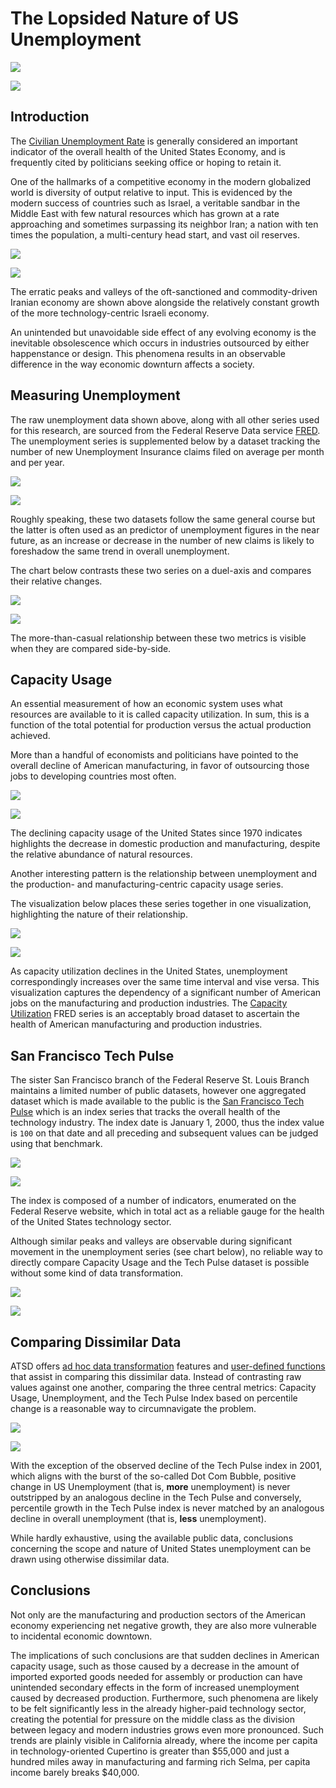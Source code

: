 # The Lopsided Nature of US Unemployment

![](./images/unemployment-1.png)

[![](../../trends/images/button-new.png)](https://trends.axibase.com/48731e05)

## Introduction

The [Civilian Unemployment Rate](https://fred.stlouisfed.org/series/UNRATE) is generally considered an important indicator of the overall health of the United States Economy, and is frequently cited by politicians seeking office or hoping to retain it.

One of the hallmarks of a competitive economy in the modern globalized world is diversity of output relative to input. This is evidenced by the modern success of countries such as Israel, a veritable sandbar in the Middle East with few natural resources which has grown at a rate approaching and sometimes surpassing its neighbor Iran; a nation with ten times the population, a multi-century head start, and vast oil reserves.

![](./images/israel-iran.png)

[![](../../trends/images/button-new.png)](https://apps.axibase.com/chartlab/607e5af9)

The erratic peaks and valleys of the oft-sanctioned and commodity-driven Iranian economy are shown above alongside the relatively constant growth of the more technology-centric Israeli economy.

An unintended but unavoidable side effect of any evolving economy is the inevitable obsolescence which occurs in industries outsourced by either happenstance or design. This phenomena results in an observable difference in the way economic downturn affects a society.

## Measuring Unemployment

The raw unemployment data shown above, along with all other series used for this research, are sourced from the Federal Reserve Data service [FRED](https://fred.stlouisfed.org/). The unemployment series is supplemented below by a dataset tracking the number of new Unemployment Insurance claims filed on average per month and per year.

![](./images/unemployment-2.png)

[![](../../trends/images/button-new.png)](https://trends.axibase.com/cdfbc613)

Roughly speaking, these two datasets follow the same general course but the latter is often used as an predictor of unemployment figures in the near future, as an increase or decrease in the number of new claims is likely to foreshadow the same trend in overall unemployment.

The chart below contrasts these two series on a duel-axis and compares their relative changes.

![](./images/unemployment-3.png)

[![](../../trends/images/button-new.png)](https://trends.axibase.com/50c23500)

The more-than-casual relationship between these two metrics is visible when they are compared side-by-side.

## Capacity Usage

An essential measurement of how an economic system uses what resources are available to it is called capacity utilization. In sum, this is a function of the total potential for production versus the actual production achieved.

More than a handful of economists and politicians have pointed to the overall decline of American manufacturing, in favor of outsourcing those jobs to developing countries most often.

![](./images/unemployment-6.png)

[![](../../trends/images/button-new.png)](https://trends.axibase.com/1ff084af)

The declining capacity usage of the United States since 1970 indicates highlights the decrease in domestic production and manufacturing, despite the relative abundance of natural resources.

Another interesting pattern is the relationship between unemployment and the production- and manufacturing-centric capacity usage series.

The visualization below places these series together in one visualization, highlighting the nature of their relationship.

![](./images/unemployment-7.png)

[![](../../trends/images/button-new.png)](https://trends.axibase.com/f02177d4)

As capacity utilization declines in the United States, unemployment correspondingly increases over the same time interval and vise versa. This visualization captures the dependency of a significant number of American jobs on the manufacturing and production industries. The [Capacity Utilization](https://fred.stlouisfed.org/series/TCU) FRED series is an acceptably broad dataset to ascertain the health of American manufacturing and production industries.

## San Francisco Tech Pulse

The sister San Francisco branch of the Federal Reserve St. Louis Branch maintains a limited number of public datasets, however one aggregated dataset which is made available to the public is the [San Francisco Tech Pulse](https://www.frbsf.org/economic-research/indicators-data/tech-pulse/) which is an index series that tracks the overall health of the technology industry. The index date is January 1, 2000, thus the index value is `100` on that date and all preceding and subsequent values can be judged using that benchmark.

![](./images/tech-pulse.png)

[![](../../trends/images/button-new.png)](https://apps.axibase.com/chartlab/ed476cfc)

The index is composed of a number of indicators, enumerated on the Federal Reserve website, which in total act as a reliable gauge for the health of the United States technology sector.

Although similar peaks and valleys are observable during significant movement in the unemployment series (see chart below), no reliable way to directly compare Capacity Usage and the Tech Pulse dataset is possible without some kind of data transformation.

![](./images/tech-pulse-1.png)

[![](../../trends/images/button-new.png)](https://apps.axibase.com/chartlab/fe09c176)

## Comparing Dissimilar Data

ATSD offers [ad hoc data transformation](https://axibase.com/docs/charts/syntax/functions.html) features and [user-defined functions](https://axibase.com/docs/charts/syntax/udf.html) that assist in comparing this dissimilar data. Instead of contrasting raw values against one another, comparing the three central metrics: Capacity Usage, Unemployment, and the Tech Pulse Index based on percentile change is a reasonable way to circumnavigate the problem.

![](./images/tech-pulse-3.png)

[![](../../trends/images/button-new.png)](https://apps.axibase.com/chartlab/cb49c0e6)

With the exception of the observed decline of the Tech Pulse index in 2001, which aligns with the burst of the so-called Dot Com Bubble, positive change in US Unemployment (that is, **more** unemployment) is never outstripped by an analogous decline in the Tech Pulse and conversely, percentile growth in the Tech Pulse index is never matched by an analogous decline in overall unemployment (that is, **less** unemployment).

While hardly exhaustive, using the available public data, conclusions concerning the scope and nature of United States unemployment can be drawn using otherwise dissimilar data.

## Conclusions

Not only are the manufacturing and production sectors of the American economy experiencing net negative growth, they are also more vulnerable to incidental economic downtown.

The implications of such conclusions are that sudden declines in American capacity usage, such as those caused by a decrease in the amount of imported exported goods needed for assembly or production can have unintended secondary effects in the form of increased unemployment caused by decreased production. Furthermore, such phenomena are likely to be felt significantly less in the already higher-paid technology sector, creating the potential for pressure on the middle class as the division between legacy and modern industries grows even more pronounced. Such trends are plainly visible in California already, where the income per capita in technology-oriented Cupertino is greater than $55,000 and just a hundred miles away in manufacturing and farming rich Selma, per capita income barely breaks $40,000.